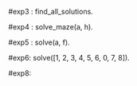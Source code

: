 #exp3 : find_all_solutions.

#exp4 :  solve_maze(a, h).

#exp5 : solve(a, f).

#exp6:  solve([1, 2, 3, 4, 5, 6, 0, 7, 8]).

#exp8: 
